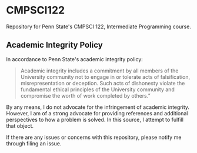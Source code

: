 # CMPSCI122
Repository for Penn State's CMPSCI 122, Intermediate Programming course.

## Academic Integrity Policy
In accordance to Penn State's academic integrity policy:
> Academic integrity includes a commitment by all members of the University community not to engage in or tolerate acts of falsification, misrepresentation or deception. Such acts of dishonesty violate the fundamental ethical principles of the University community and compromise the worth of work completed by others.”

By any means, I do not advocate for the infringement of academic integrity. However, I am of a strong advocate for providing references and additional perspectives to how a problem is solved. In this source, I attempt to fulfill that object.

If there are any issues or concerns with this repository, please notify me through filing an issue.
